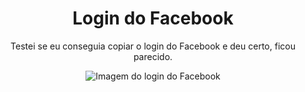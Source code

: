 <div align="center">
  <h1>Login do Facebook</h1>
  <p>Testei se eu conseguia copiar o login do Facebook e deu certo, ficou parecido.</p>
  <img src="https://github.com/DevLabatut/login_do_facebook/assets/134607946/91dbc235-619f-4059-b6f8-dc8ebea261aa" alt="Imagem do login do Facebook">
</div>
